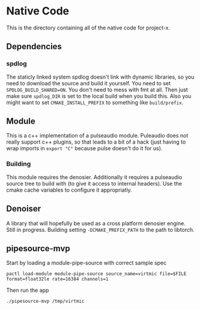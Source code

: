 # Native Code

This is the directory containing all of the native code for project-x.

## Dependencies
### spdlog
The staticly linked system spdlog doesn't link with dynamic libraries, so you
need to download the source and build it yourself. You need to set
`SPDLOG_BUILD_SHARED=ON`. You don't need to mess with fmt at all. Then just make
sure `spdlog_DIR` is set to the local build when you build this. Also you might
want to set `CMAKE_INSTALL_PREFIX` to something like `build/prefix`.

## Module
This is a c++ implementation of a pulseaudio module. Puleaudio does not really
support c++ plugins, so that leads to a bit of a hack (just having
to wrap imports in `export "C"` because pulse doesn't do it for us).

### Building
This module requires the denosier. Additionally it requires a pulseaudio source
tree to build with (to give it access to internal headers). Use the cmake cache
variables to configure it appropriatly.

## Denoiser
A library that will hopefully be used as a cross platform denosier engine. Still
in progress. Building setting `-DCMAKE_PREFIX_PATH` to the path to libtorch.

## pipesource-mvp
Start by loading a module-pipe-source with correct sample spec
```
pactl load-module module-pipe-source source_name=virtmic file=$FILE
format=float32le rate=16384 channels=1
```

Then run the app
```
./pipesource-mvp /tmp/virtmic
```
